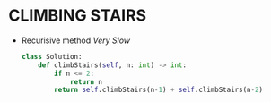 # CLIMBING STAIRS

- Recurisive method _Very Slow_
    ```py
    class Solution:
        def climbStairs(self, n: int) -> int:
            if n <= 2:
                return n
            return self.climbStairs(n-1) + self.climbStairs(n-2)
    ```

